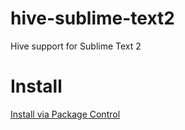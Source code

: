 hive-sublime-text2
==================

Hive support for Sublime Text 2

# Install

[Install via Package Control](http://wbond.net/sublime_packages/package_control)
